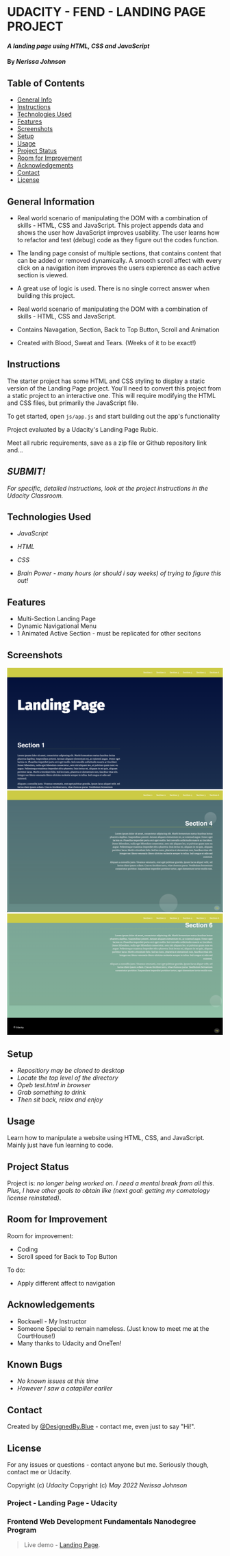 # UDACITY - FEND - LANDING PAGE PROJECT 
 #### _A landing page using HTML, CSS and JavaScript_
 
 

#### By _**Nerissa Johnson**_



## Table of Contents

* [General Info](#general-information)
* [Instructions](#instructions)
* [Technologies Used](#technologies-used)
* [Features](#features)
* [Screenshots](#screenshots)
* [Setup](#setup)
* [Usage](#usage)
* [Project Status](#project-status)
* [Room for Improvement](#room-for-improvement)
* [Acknowledgements](#acknowledgements)
* [Contact](#contact)
* [License](#license)


## General Information

- Real world scenario of manipulating the DOM with a combination of skills - HTML, CSS and JavaScript. This project appends data and shows the user how JavaScript improves usability. The user learns how to refactor and test (debug) code as they figure out the codes function. 
- The landing page consist of multiple sections, that contains content that can be added or removed dynamically. A smooth scroll affect with every click on a navigation item improves the users expierence as each active section is viewed. 
- A great use of logic is used. There is no single correct answer when building this project. 

- Real world scenario of manipulating the DOM with a combination of skills - HTML, CSS and JavaScript. 
- Contains Navagation, Section, Back to Top Button, Scroll and Animation
- Created with Blood, Sweat and Tears. (Weeks of it to be exact!)


## Instructions

The starter project has some HTML and CSS styling to display a static version of the Landing Page project. You'll need to convert this project from a static project to an interactive one. This will require modifying the HTML and CSS files, but primarily the JavaScript file.

To get started, open `js/app.js` and start building out the app's functionality

Project evaluated by a Udacity's Landing Page Rubic. 

Meet all rubric requirements, save as a zip file or Github repository link and...

## ***SUBMIT!***

_For specific, detailed instructions, look at the project instructions in the Udacity Classroom._


## Technologies Used

* _JavaScript_

* _HTML_

* _CSS_

* _Brain Power - many hours (or should i say weeks) of trying to figure this out!_


## Features

- Multi-Section Landing Page
- Dynamic Navigational Menu
- 1 Animated Active Section - must be replicated for other secitons 


## Screenshots

![Screenshot LandingPage 1 ](https://raw.githubusercontent.com/RissaJo/landingpage_project/main/landingpage/img/sslanding%201.png)
![Screenshot LandingPage 2 ](https://raw.githubusercontent.com/RissaJo/landingpage_project/main/landingpage/img/sslanding%202.png)
![Screenshot LandingPage 3 ](https://raw.githubusercontent.com/RissaJo/landingpage_project/main/landingpage/img/sslanding%203.png)



## Setup

* _Repositiory may be cloned to desktop_
* _Locate the top level of the directory_
* _Opeb test.html in browser_
* _Grab something to drink_
* _Then sit back, relax and enjoy_


## Usage

Learn how to manipulate a website using HTML, CSS, and JavaScript. 
Mainly just have fun learning to code. 


## Project Status

Project is: _no longer being worked on. I need a mental break from all this. Plus, I have other goals to obtain like (next goal: getting my cometology license reinstated)_.


## Room for Improvement

Room for improvement:
- Coding 
- Scroll speed for Back to Top Button

To do:
- Apply different affect to navigation


## Acknowledgements

- Rockwell - My Instructor
- Someone Special to remain nameless. (Just know to meet me at the CourtHouse!)
- Many thanks to Udacity and OneTen!


## Known Bugs

* _No known issues at this time_
* _However I saw a catapiller earlier_


## Contact

Created by [@DesignedBy.Blue](https://www.instagram.com/designedby.blue/) - contact me, even just to say "Hi!".


## License

For any issues or questions - contact anyone but me. Seriously though, contact me or Udacity.

Copyright (c) _Udacity_ 
Copyright (c) _May 2022_ _Nerissa Johnson_

### Project - Landing Page - Udacity
### Frontend Web Development Fundamentals Nanodegree Program

> Live demo - [Landing Page](https://www.example.com). 
